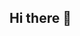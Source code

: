 ## Hi there 👋

<!--
**cmj13759-collab/cmj13759-collab** is a ✨ _special_ ✨ repository because its `README.md` (this file) appears on your GitHub profile.

Here are some ideas to get you started:

- 🔭 I’m currently working on my skills with python
- 🌱 I’m currently learning how to sort through data using pandas
- 👯 I’m looking to collaborate on NFL Big Data Bowl
- 🤔 I’m looking for help with getting more experience in hackathons
- 💬 Ask me about anything
- 📫 How to reach me: carterjeong@gmail.com or linkedin.com/in/carter-jeong-755b93242/
- 😄 Pronouns: He/Him
- ⚡ Fun fact: I enjoy watching NFL games
-->
